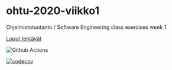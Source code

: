 # ohtu-2020-viikko1
Ohjelmistotuotanto / Software Engineering class exercises week 1

[Loput tehtävät](https://github.com/otsohelos/ohtu-s2020)

![Github Actions](https://github.com/otsohelos/ohtu-2020-viikko1/workflows/Java%20CI%20with%20Gradle/badge.svg)

[![codecov](https://codecov.io/gh/otsohelos/ohtu-2020-viikko1/branch/master/graph/badge.svg?token=XKP7PP1046)](undefined)
